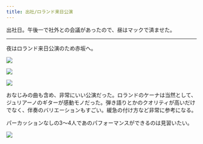 ```yaml
---
title: 出社/ロランド来日公演
---
```


出社日。午後一で社外との会議があったので、昼はマックで済ませた。

---

夜はロランド来日公演のため赤坂へ。

![](https://photos.apkas.net/medium/202311/20231121-175422.webp)

![](https://photos.apkas.net/medium/202311/20231121-175914.webp)

![](https://photos.apkas.net/medium/202311/20231121-180416.webp)

おなじみの曲も含め、非常にいい公演だった。ロランドのケーナは当然として、ジュリアーノのギターが感動モノだった。弾き語りとかのクオリティが高いだけでなく、伴奏のバリエーションもすごい。緩急の付け方など非常に参考になる。

パーカッションなしの3〜4人であのパフォーマンスができるのは見習いたい。

![](https://photos.apkas.net/medium/202311/20231121-212535.webp)
